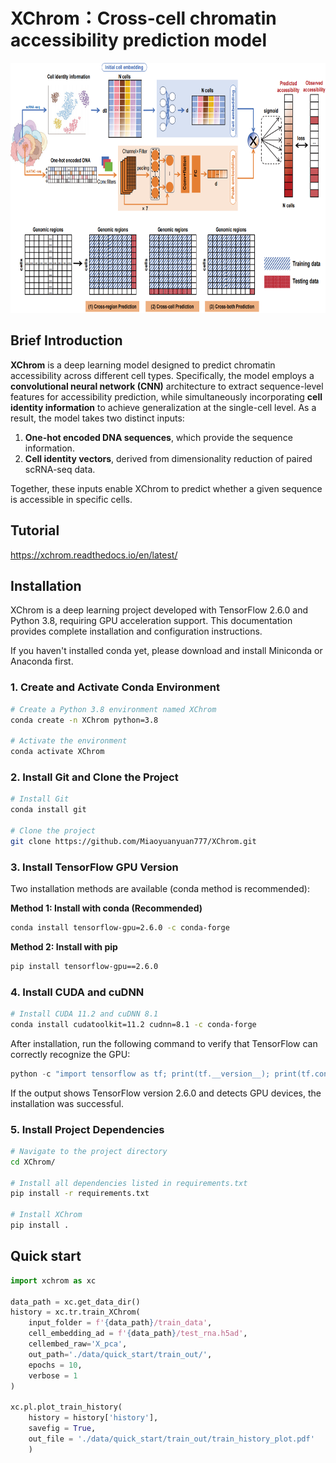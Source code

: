 # **XChrom：Cross-cell chromatin accessibility prediction model**

<div align=left><img width = '800' height ='400' src ="XChrom_pipeline.png"/></div>

## **Brief Introduction**

**XChrom** is a deep learning model designed to predict chromatin accessibility across different cell types. Specifically, the model employs a **convolutional neural network (CNN)** architecture to extract sequence-level features for accessibility prediction, while simultaneously incorporating **cell identity information** to achieve generalization at the single-cell level. As a result, the model takes two distinct inputs:  

1. **One-hot encoded DNA sequences**, which provide the sequence information.  
2. **Cell identity vectors**, derived from dimensionality reduction of paired scRNA-seq data.  

Together, these inputs enable XChrom to predict whether a given sequence is accessible in specific cells.  

## **Tutorial**

https://xchrom.readthedocs.io/en/latest/

## **Installation**

XChrom is a deep learning project developed with TensorFlow 2.6.0 and Python 3.8, requiring GPU acceleration support. This documentation provides complete installation and configuration instructions.

If you haven't installed conda yet, please download and install Miniconda or Anaconda first.

### 1. Create and Activate Conda Environment

```bash
# Create a Python 3.8 environment named XChrom
conda create -n XChrom python=3.8

# Activate the environment
conda activate XChrom
```

### 2. Install Git and Clone the Project

```bash
# Install Git
conda install git

# Clone the project
git clone https://github.com/Miaoyuanyuan777/XChrom.git
```

### 3. Install TensorFlow GPU Version

Two installation methods are available (conda method is recommended):

**Method 1: Install with conda (Recommended)**

```bash
conda install tensorflow-gpu=2.6.0 -c conda-forge
```

**Method 2: Install with pip**

```bash
pip install tensorflow-gpu==2.6.0
```

### 4. Install CUDA and cuDNN

```bash
# Install CUDA 11.2 and cuDNN 8.1
conda install cudatoolkit=11.2 cudnn=8.1 -c conda-forge
```

After installation, run the following command to verify that TensorFlow can correctly recognize the GPU:

```python
python -c "import tensorflow as tf; print(tf.__version__); print(tf.config.list_physical_devices('GPU'))"
```

If the output shows TensorFlow version 2.6.0 and detects GPU devices, the installation was successful.

### 5. Install Project Dependencies

```bash
# Navigate to the project directory
cd XChrom/

# Install all dependencies listed in requirements.txt
pip install -r requirements.txt

# Install XChrom
pip install .
```

## **Quick start**
```python
import xchrom as xc

data_path = xc.get_data_dir()
history = xc.tr.train_XChrom(
    input_folder = f'{data_path}/train_data',
    cell_embedding_ad = f'{data_path}/test_rna.h5ad',
    cellembed_raw='X_pca',
    out_path='./data/quick_start/train_out/',
    epochs = 10,
    verbose = 1
)

xc.pl.plot_train_history(
    history = history['history'],
    savefig = True,
    out_file = './data/quick_start/train_out/train_history_plot.pdf'
    )
```
